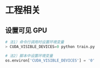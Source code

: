 工程相关
===

## 设置可见 GPU
```python
# 法1）命令行调用时设置环境变量
> CUDA_VISIBLE_DEVICES=0 python train.py

# 法2）脚本中设置环境变量
os.environ['CUDA_VISIBLE_DEVICES'] = '0'
```